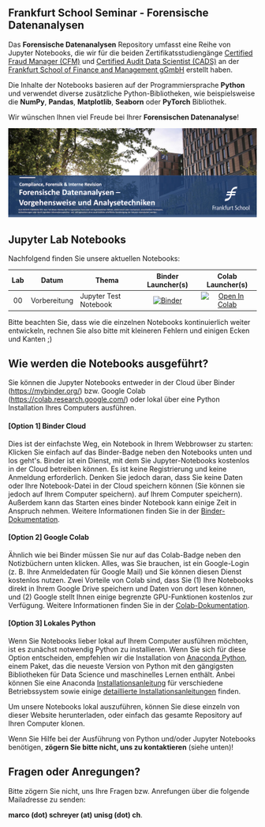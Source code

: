 ## Frankfurt School Seminar - Forensische Datenanalysen

Das **Forensische Datenanalysen** Repository umfasst eine Reihe von Jupyter Notebooks, die wir für die beiden Zertifikatsstudiengänge [Certified Fraud Manager (CFM)](https://execed.frankfurt-school.de/home/individuals/compliance-forensics-audit/zertifikatsstudiengang-certified-fraud-manager) und [Certified Audit Data Scientist (CADS)](https://execed.frankfurt-school.de/home/individuals/compliance-forensics-audit/zertifikatsstudiengang-certified-audit-data-scientist) an der [Frankfurt School of Finance and Management gGmbH](https://www.frankfurt-school.de/) erstellt haben. 

Die Inhalte der Notebooks basieren auf der Programmiersprache **Python** und verwendet diverse zusätzliche Python-Bibliotheken, wie beispielsweise die **NumPy**, **Pandas**, **Matplotlib**, **Seaborn** oder **PyTorch** Bibliothek. 

Wir wünschen Ihnen viel Freude bei Ihrer **Forensischen Datenanalyse**!

![Course Banner](https://github.com/GitiHubi/CFM/blob/main/banner.png)

## Jupyter Lab Notebooks

Nachfolgend finden Sie unsere aktuellen Notebooks: 

| Lab | Datum        |Thema                                                  | Binder Launcher(s) | Colab Launcher(s) |
|:---:|:------------:|-------------------------------------------------------|:--------:|:--------:|
|  00 | Vorbereitung | Jupyter Test Notebook                                 | [![Binder](https://mybinder.org/badge_logo.svg)]() |[![Open In Colab](https://colab.research.google.com/assets/colab-badge.svg)](https://colab.research.google.com/github/HSG-AIML/LabAIML/blob/main/lab_00/test_notebook_environment.ipynb)|

Bitte beachten Sie, dass wie die einzelnen Notebooks kontinuierlich weiter entwickeln, rechnen Sie also bitte mit kleineren Fehlern und einigen Ecken und Kanten ;)

## Wie werden die Notebooks ausgeführt?

Sie können die Jupyter Notebooks entweder in der Cloud über Binder (https://mybinder.org/) bzw. Google Colab (https://colab.research.google.com/) oder lokal über eine Python Installation Ihres Computers ausführen.

#### [Option 1] Binder Cloud

Dies ist der einfachste Weg, ein Notebook in Ihrem Webbrowser zu starten: Klicken Sie einfach auf das Binder-Badge neben den Notebooks unten und los geht's. Binder ist ein Dienst, mit dem Sie Jupyter-Notebooks kostenlos in der Cloud betreiben können. Es ist keine Registrierung und keine Anmeldung erforderlich. Denken Sie jedoch daran, dass Sie keine Daten oder Ihre Notebook-Datei in der Cloud speichern können (Sie können sie jedoch auf Ihrem Computer speichern).
auf Ihrem Computer speichern). Außerdem kann das Starten eines binder Notebook kann einige Zeit in Anspruch nehmen. Weitere Informationen finden Sie in der [Binder-Dokumentation](https://mybinder.readthedocs.io/en/latest/index.html).

#### [Option 2] Google Colab

Ähnlich wie bei Binder müssen Sie nur auf das Colab-Badge neben den Notizbüchern unten klicken. Alles, was Sie brauchen, ist ein Google-Login (z. B. Ihre Anmeldedaten für Google Mail) und Sie können diesen Dienst kostenlos nutzen. Zwei Vorteile von Colab sind, dass Sie (1) Ihre Notebooks direkt in Ihrem Google Drive speichern und Daten von dort lesen können, und (2) Google stellt Ihnen einige begrenzte GPU-Funktionen kostenlos zur Verfügung. Weitere Informationen finden Sie in der [Colab-Dokumentation](https://colab.research.google.com).

#### [Option 3] Lokales Python

Wenn Sie Notebooks lieber lokal auf Ihrem Computer ausführen möchten, ist es zunächst notwendig Python zu installieren. Wenn Sie sich für diese Option entscheiden,
empfehlen wir die Installation von [Anaconda Python](https://www.anaconda.com/products/individual), einem Paket, das die neueste Version von Python mit den gängigsten Bibliotheken für Data Science und maschinelles Lernen enthält. Anbei können Sie eine Anaconda [Installationsanleitung](https://www.anaconda.com/products/individual#Downloads) für verschiedene Betriebssystem sowie einige 
[detaillierte Installationsanleitungen](https://docs.anaconda.com/anaconda/install/) finden. 

Um unsere Notebooks lokal auszuführen, können Sie diese einzeln von dieser Website herunterladen, oder einfach das gesamte Repository auf Ihren Computer klonen. 

Wenn Sie Hilfe bei der Ausführung von Python und/oder Jupyter Notebooks benötigen, **zögern Sie bitte nicht, uns zu kontaktieren** (siehe unten)!

## Fragen oder Anregungen?

Bitte zögern Sie nicht, uns Ihre Fragen bzw. Anrefungen über die folgende Mailadresse zu senden:

**marco (dot) schreyer (at) unisg (dot) ch**.

